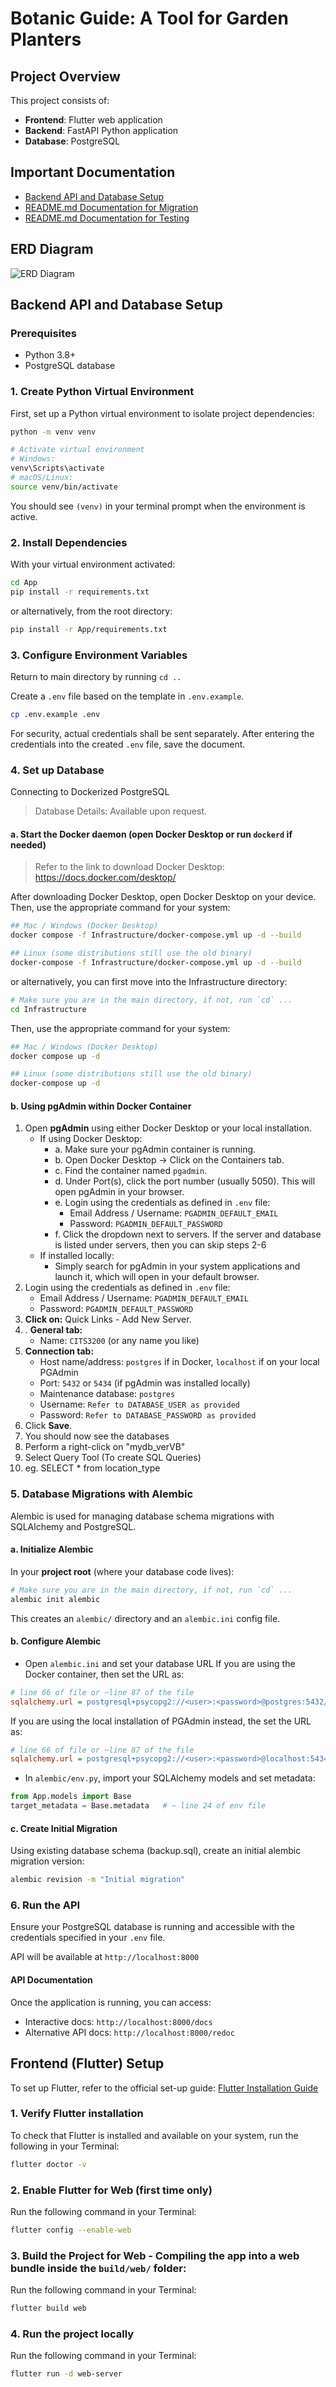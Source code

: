 # Botanic Guide: A Tool for Garden Planters

## Project Overview

This project consists of:
- **Frontend**: Flutter web application
- **Backend**: FastAPI Python application
- **Database**: PostgreSQL

## Important Documentation
- [Backend API and Database Setup](#backend-api-and-database-setup)
- [README.md Documentation for Migration](Migration/README_Migration.md)
- [README.md Documentation for Testing](test/README_tests.md)

## ERD Diagram
![ERD Diagram](assets/ERD/Yanchep_V2_ERD.jpg)

## Backend API and Database Setup

### Prerequisites
- Python 3.8+
- PostgreSQL database

### 1. **Create Python Virtual Environment**
First, set up a Python virtual environment to isolate project dependencies:

```bash
python -m venv venv

# Activate virtual environment
# Windows:
venv\Scripts\activate
# macOS/Linux:
source venv/bin/activate
```
You should see `(venv)` in your terminal prompt when the environment is active.

### 2. **Install Dependencies**
With your virtual environment activated:

```bash
cd App
pip install -r requirements.txt
```
or alternatively, from the root directory:

```bash
pip install -r App/requirements.txt
```

### 3. **Configure Environment Variables**
Return to main directory by running `cd ..`

Create a `.env` file based on the template in `.env.example`.
```bash
cp .env.example .env
```

For security, actual credentials shall be sent separately. After entering the credentials into the created `.env` file, save the document.

### 4. **Set up Database**
Connecting to Dockerized PostgreSQL
> Database Details: Available upon request.

#### a. Start the Docker daemon (open Docker Desktop or run `dockerd` if needed)
> Refer to the link to download Docker Desktop: https://docs.docker.com/desktop/

After downloading Docker Desktop, open Docker Desktop on your device. 
Then, use the appropriate command for your system:

```bash
## Mac / Windows (Docker Desktop)
docker compose -f Infrastructure/docker-compose.yml up -d --build

## Linux (some distributions still use the old binary)
docker-compose -f Infrastructure/docker-compose.yml up -d --build
```

or alternatively, you can first move into the Infrastructure directory:

```bash
# Make sure you are in the main directory, if not, run `cd` ... 
cd Infrastructure
```

Then, use the appropriate command for your system:

```bash
## Mac / Windows (Docker Desktop)
docker compose up -d

## Linux (some distributions still use the old binary)
docker-compose up -d
```

#### b. Using pgAdmin within Docker Container

1. Open **pgAdmin** using either Docker Desktop or your local installation.
   - If using Docker Desktop:
     - a. Make sure your pgAdmin container is running.
     - b. Open Docker Desktop → Click on the Containers tab.
     - c. Find the container named `pgadmin`.
     - d. Under Port(s), click the port number (usually 5050). This will open pgAdmin in your browser.
     - e. Login using the credentials as defined in `.env` file:
         - Email Address / Username: `PGADMIN_DEFAULT_EMAIL`
         - Password: `PGADMIN_DEFAULT_PASSWORD`
     - f. Click the dropdown next to servers. If the server and database is listed under servers, then you can skip steps 2-6
   - If installed locally:
     - Simply search for pgAdmin in your system applications and launch it, which will open in your default browser.
2. Login using the credentials as defined in `.env` file:
   - Email Address / Username: `PGADMIN_DEFAULT_EMAIL`
   - Password: `PGADMIN_DEFAULT_PASSWORD`
3. **Click on:** Quick Links - Add New Server.
4. . **General tab:**  
   - Name: `CITS3200` (or any name you like)  
5. **Connection tab:**  
   - Host name/address: `postgres` if in Docker, `localhost` if on your local PGAdmin 
   - Port: `5432`  or `5434` (if pgAdmin was installed locally)
   - Maintenance database: `postgres`  
   - Username: `Refer to DATABASE_USER as provided`
   - Password: `Refer to DATABASE_PASSWORD as provided` 
6. Click **Save**.  
7. You should now see the databases
8. Perform a right-click on "mydb_verVB" 
9. Select Query Tool (To create SQL Queries)
10. eg. SELECT * from location_type

### 5. Database Migrations with Alembic

Alembic is used for managing database schema migrations with SQLAlchemy and PostgreSQL.

#### a. **Initialize Alembic**
In your **project root** (where your database code lives): 

```bash
# Make sure you are in the main directory, if not, run `cd` ... 
alembic init alembic
```
This creates an `alembic/` directory and an `alembic.ini` config file.

#### b. **Configure Alembic**
- Open `alembic.ini` and set your database URL
If you are using the Docker container, then set the URL as:

```ini
# line 66 of file or ~line 87 of the file
sqlalchemy.url = postgresql+psycopg2://<user>:<password>@postgres:5432/<databasename>
```

If you are using the local installation of PGAdmin instead, the set the URL as:

```ini
# line 66 of file or ~line 87 of the file
sqlalchemy.url = postgresql+psycopg2://<user>:<password>@localhost:5434/<databasename>
```

- In `alembic/env.py`, import your SQLAlchemy models and set metadata:
```python
from App.models import Base  
target_metadata = Base.metadata   # ~ line 24 of env file
```

#### c. **Create Initial Migration**
Using existing database schema (backup.sql), create an initial alembic migration version:
```bash
alembic revision -m "Initial migration"
```

### 6. **Run the API**
Ensure your PostgreSQL database is running and accessible with the credentials specified in your `.env` file.

API will be available at `http://localhost:8000`

#### API Documentation
Once the application is running, you can access:
   - Interactive docs: `http://localhost:8000/docs`
   - Alternative API docs: `http://localhost:8000/redoc`


## Frontend (Flutter) Setup
To set up Flutter, refer to the official set-up guide:
[Flutter Installation Guide](https://docs.flutter.dev/get-started/quick)

### 1. Verify Flutter installation
To check that Flutter is installed and available on your system, run the following in your Terminal:
```bash
flutter doctor -v
```

### 2. Enable Flutter for Web (first time only)
Run the following command in your Terminal: 
```bash
flutter config --enable-web
```

### 3. Build the Project for Web - Compiling the app into a web bundle inside the `build/web/` folder:
Run the following command in your Terminal: 
```bash
flutter build web
```

### 4. Run the project locally
Run the following command in your Terminal: 
```bash
flutter run -d web-server
```
